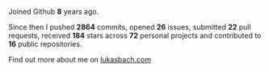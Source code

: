 Joined Github **8** years ago.

Since then I pushed **2864** commits, opened **26** issues, submitted **22** pull requests, received **184** stars across **72** personal projects and contributed to **16** public repositories.

Find out more about me on [lukasbach.com](https://lukasbach.com)
